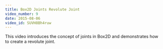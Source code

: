 ```yaml
---
title: Box2D Joints Revolute Joint
video_number: 9
date: 2015-08-06
video_id: SUVH8Bh4ruw
---
```

This video introduces the concept of joints in Box2D and demonstrates how to create a revolute joint.
